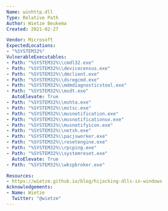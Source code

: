 ```yaml
---
Name: winhttp.dll
Type: Relative Path
Author: Wietze Beukema
Created: 2021-02-27

Vendor: Microsoft
ExpectedLocations:
- "%SYSTEM32%"
VulnerableExecutables:
- Path: "%SYSTEM32%\\cmdl32.exe"
- Path: "%SYSTEM32%\\devicecensus.exe"
- Path: "%SYSTEM32%\\dmclient.exe"
- Path: "%SYSTEM32%\\dsregcmd.exe"
- Path: "%SYSTEM32%\\mdmdiagnosticstool.exe"
- Path: "%SYSTEM32%\\msdt.exe"
  AutoElevate: True
- Path: "%SYSTEM32%\\mshta.exe"
- Path: "%SYSTEM32%\\mstsc.exe"
- Path: "%SYSTEM32%\\musnotification.exe"
- Path: "%SYSTEM32%\\musnotificationux.exe"
- Path: "%SYSTEM32%\\musnotifyicon.exe"
- Path: "%SYSTEM32%\\netsh.exe"
- Path: "%SYSTEM32%\\pacjsworker.exe"
- Path: "%SYSTEM32%\\resetengine.exe"
- Path: "%SYSTEM32%\\rpcping.exe"
- Path: "%SYSTEM32%\\systemreset.exe"
  AutoElevate: True
- Path: "%SYSTEM32%\\wkspbroker.exe"

Resources:
- https://wietze.github.io/blog/hijacking-dlls-in-windows
Acknowledgements:
- Name: Wietze
  Twitter: "@wietze"
---
```

